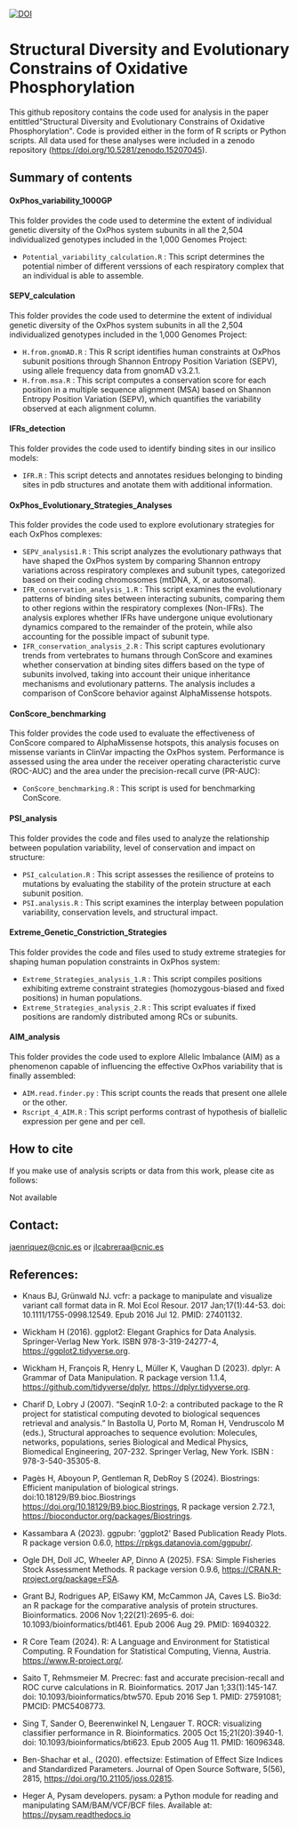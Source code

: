 

[![DOI](https://zenodo.org/badge/DOI/10.5281/zenodo.15207045.svg)](https://doi.org/10.5281/zenodo.15207045)


# Structural Diversity and Evolutionary Constrains of Oxidative Phosphorylation

This github repository contains the code used for analysis in the paper entittled"Structural Diversity and Evolutionary Constrains of Oxidative Phosphorylation". Code is provided either in the form of R scripts or Python scripts. All data used for these analyses were included in a zenodo repository (https://doi.org/10.5281/zenodo.15207045).

## Summary of contents
#### OxPhos_variability_1000GP
This folder provides the code used to determine the extent of individual genetic diversity of the OxPhos system subunits in all the 2,504 individualized genotypes included in the 1,000 Genomes Project:

- `Potential_variability_calculation.R` : This script determines the potential nimber of different verssions of each respiratory complex that an individual is able to assemble.

#### SEPV_calculation
This folder provides the code used to determine the extent of individual genetic diversity of the OxPhos system subunits in all the 2,504 individualized genotypes included in the 1,000 Genomes Project:

- `H.from.gnomAD.R` : This R script identifies human constraints at OxPhos subunit positions through Shannon Entropy Position Variation (SEPV), using allele frequency data from gnomAD v3.2.1.
- `H.from.msa.R` : This script computes a conservation score for each position in a multiple sequence alignment (MSA) based on Shannon Entropy Position Variation (SEPV), which quantifies the variability observed at each alignment column.

#### IFRs_detection
This folder provides the code used to identify binding sites in our insilico models: 

- `IFR.R` : This script detects and annotates residues belonging to binding sites in pdb structures and anotate them with additional information.

#### OxPhos_Evolutionary_Strategies_Analyses
This folder provides the code used to explore evolutionary strategies for each OxPhos complexes: 

- `SEPV_analysis1.R` : This script analyzes the evolutionary pathways that have shaped the OxPhos system by comparing Shannon entropy variations across respiratory complexes and subunit types, categorized based on their coding chromosomes (mtDNA, X, or autosomal).
- `IFR_conservation_analysis_1.R` : This script examines the evolutionary patterns of binding sites between interacting subunits, comparing them to other regions within the respiratory complexes (Non-IFRs). The analysis explores whether IFRs have undergone unique evolutionary dynamics compared to the remainder of the protein, while also accounting for the possible impact of subunit type.
- `IFR_conservation_analysis_2.R` : This script captures evolutionary trends from vertebrates to humans through ConScore and examines whether conservation at binding sites differs based on the type of subunits involved, taking into account their unique inheritance mechanisms and evolutionary patterns. The analysis includes a comparison of ConScore behavior against AlphaMissense hotspots.

#### ConScore_benchmarking
This folder provides the code used to evaluate the effectiveness of ConScore compared to AlphaMissense hotspots, this analysis focuses on missense variants in ClinVar impacting the OxPhos system. Performance is assessed using the area under the receiver operating characteristic curve (ROC-AUC) and the area under the precision-recall curve (PR-AUC): 

- `ConScore_benchmarking.R` : This script is used for benchmarking ConScore.

#### PSI_analysis
This folder provides the code and files used to analyze the relationship between population variability, level of conservation and impact on structure:

- `PSI_calculation.R` : This script assesses the resilience of proteins to mutations by evaluating the stability of the protein structure at each subunit position.
- `PSI.analysis.R` : This script examines the interplay between population variability, conservation levels, and structural impact.

#### Extreme_Genetic_Constriction_Strategies
This folder provides the code and files used to study extreme strategies for shaping human population constraints in OxPhos system:

- `Extreme_Strategies_analysis_1.R` : This script compiles positions exhibiting extreme constraint strategies (homozygous-biased and fixed positions) in human populations.
- `Extreme_Strategies_analysis_2.R` : This script evaluates if fixed positions are randomly distributed among RCs or subunits.

#### AIM_analysis
This folder provides the code used to explore Allelic Imbalance (AIM) as a phenomenon capable of influencing the effective OxPhos variability that is finally assembled:

- `AIM.read.finder.py` : This script counts the reads that present one allele or the other.
- `Rscript_4_AIM.R` : This script performs contrast of hypothesis of biallelic expression per gene and per cell.


## How to cite

If you make use of analysis scripts or data from this work, please cite as follows:

Not available

## Contact: 
jaenriquez@cnic.es or jlcabreraa@cnic.es 

## References:

- Knaus BJ, Grünwald NJ. vcfr: a package to manipulate and visualize variant call format data in R. Mol Ecol Resour. 2017 Jan;17(1):44-53. doi: 10.1111/1755-0998.12549. Epub 2016 Jul 12. PMID: 27401132.

- Wickham H (2016). ggplot2: Elegant Graphics for Data Analysis. Springer-Verlag New York. ISBN 978-3-319-24277-4, https://ggplot2.tidyverse.org.

- Wickham H, François R, Henry L, Müller K, Vaughan D (2023). dplyr: A Grammar of Data Manipulation. R package version 1.1.4, https://github.com/tidyverse/dplyr, https://dplyr.tidyverse.org.

- Charif D, Lobry J (2007). “SeqinR 1.0-2: a contributed package to the R project for statistical computing devoted to biological sequences retrieval and analysis.” In Bastolla U, Porto M, Roman H, Vendruscolo M (eds.), Structural approaches to sequence evolution: Molecules, networks, populations, series Biological and Medical Physics, Biomedical Engineering, 207-232. Springer Verlag, New York. ISBN : 978-3-540-35305-8.

- Pagès H, Aboyoun P, Gentleman R, DebRoy S (2024). Biostrings: Efficient manipulation of biological strings. doi:10.18129/B9.bioc.Biostrings <https://doi.org/10.18129/B9.bioc.Biostrings>, R package version 2.72.1, <https://bioconductor.org/packages/Biostrings>.

- Kassambara A (2023). ggpubr: 'ggplot2' Based Publication Ready Plots. R package version 0.6.0, https://rpkgs.datanovia.com/ggpubr/.

- Ogle DH, Doll JC, Wheeler AP, Dinno A (2025). FSA: Simple Fisheries Stock Assessment Methods. R package version 0.9.6, https://CRAN.R-project.org/package=FSA.

- Grant BJ, Rodrigues AP, ElSawy KM, McCammon JA, Caves LS. Bio3d: an R package for the comparative analysis of protein structures. Bioinformatics. 2006 Nov 1;22(21):2695-6. doi: 10.1093/bioinformatics/btl461. Epub 2006 Aug 29. PMID: 16940322.

- R Core Team (2024). R: A Language and Environment for Statistical Computing. R Foundation for Statistical Computing, Vienna, Austria. <https://www.R-project.org/>.

- Saito T, Rehmsmeier M. Precrec: fast and accurate precision-recall and ROC curve calculations in R. Bioinformatics. 2017 Jan 1;33(1):145-147. doi: 10.1093/bioinformatics/btw570. Epub 2016 Sep 1. PMID: 27591081; PMCID: PMC5408773.

- Sing T, Sander O, Beerenwinkel N, Lengauer T. ROCR: visualizing classifier performance in R. Bioinformatics. 2005 Oct 15;21(20):3940-1. doi: 10.1093/bioinformatics/bti623. Epub 2005 Aug 11. PMID: 16096348.

- Ben-Shachar et al., (2020). effectsize: Estimation of Effect Size Indices and Standardized Parameters. Journal of Open Source Software, 5(56), 2815, https://doi.org/10.21105/joss.02815.

- Heger A, Pysam developers. pysam: a Python module for reading and manipulating SAM/BAM/VCF/BCF files. Available at: https://pysam.readthedocs.io


